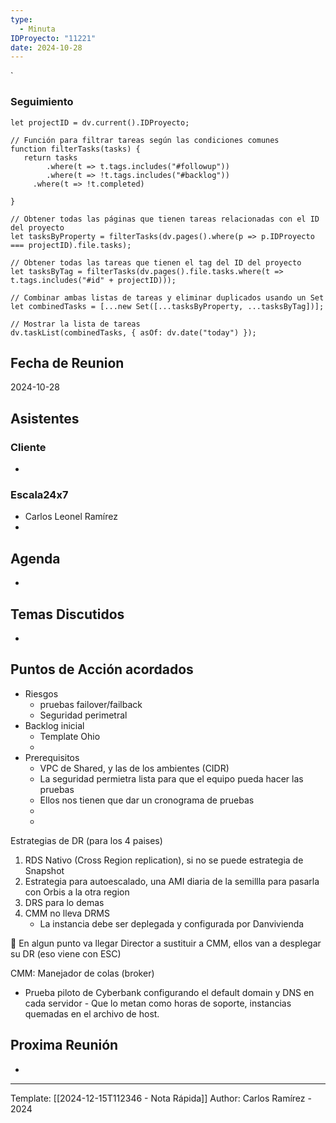 ```yaml
---
type:
  - Minuta
IDProyecto: "11221"
date: 2024-10-28
---
```

`

### Seguimiento

```dataviewjs
let projectID = dv.current().IDProyecto;

// Función para filtrar tareas según las condiciones comunes
function filterTasks(tasks) {
   return tasks
        .where(t => t.tags.includes("#followup"))
        .where(t => !t.tags.includes("#backlog"))
     .where(t => !t.completed)
        
}

// Obtener todas las páginas que tienen tareas relacionadas con el ID del proyecto
let tasksByProperty = filterTasks(dv.pages().where(p => p.IDProyecto === projectID).file.tasks);

// Obtener todas las tareas que tienen el tag del ID del proyecto
let tasksByTag = filterTasks(dv.pages().file.tasks.where(t => t.tags.includes("#id" + projectID)));

// Combinar ambas listas de tareas y eliminar duplicados usando un Set
let combinedTasks = [...new Set([...tasksByProperty, ...tasksByTag])];

// Mostrar la lista de tareas
dv.taskList(combinedTasks, { asOf: dv.date("today") });
 ```
## Fecha de Reunion
2024-10-28

## Asistentes

### Cliente
* 
### Escala24x7
- Carlos Leonel Ramírez
-  

## Agenda
* 
## Temas Discutidos
*  

## Puntos de Acción acordados
- Riesgos
	- pruebas failover/failback
	- Seguridad perimetral
- Backlog inicial
	- Template Ohio
	- 
- Prerequisitos
	- VPC de Shared, y las de los ambientes (CIDR)
	- La seguridad permietra lista para que el equipo pueda hacer las pruebas
	- Ellos nos tienen que dar un cronograma de pruebas
	- 
	- 

Estrategias de DR (para los 4 paises)
1. RDS Nativo (Cross Region replication), si no se puede estrategia de Snapshot
2. Estrategia para autoescalado, una AMI diaria de la semillla para pasarla con Orbis a la otra region
3. DRS para lo demas
4. CMM no lleva DRMS
	- La instancia debe ser deplegada y configurada por Danvivienda

🚩 En algun punto va llegar Director a sustituir a CMM, ellos van a desplegar su DR (eso viene con ESC)

CMM: Manejador de colas (broker)

- Prueba piloto de Cyberbank configurando el default domain y DNS en cada servidor - Que lo metan como horas de soporte, instancias quemadas en el archivo de host.


## Proxima Reunión
*   

---
Template: [[2024-12-15T112346 - Nota Rápida]]
Author: Carlos Ramírez - 2024
